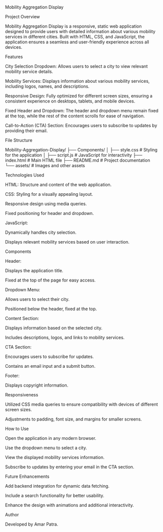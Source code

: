 Mobility Aggregation Display

Project Overview

Mobility Aggregation Display is a responsive, static web application designed to provide users with detailed information about various mobility services in different cities. Built with HTML, CSS, and JavaScript, the application ensures a seamless and user-friendly experience across all devices.

Features

City Selection Dropdown: Allows users to select a city to view relevant mobility service details.

Mobility Services: Displays information about various mobility services, including logos, names, and descriptions.

Responsive Design: Fully optimized for different screen sizes, ensuring a consistent experience on desktops, tablets, and mobile devices.

Fixed Header and Dropdown: The header and dropdown menu remain fixed at the top, while the rest of the content scrolls for ease of navigation.

Call-to-Action (CTA) Section: Encourages users to subscribe to updates by providing their email.

File Structure

Mobility-Aggregation-Display/
├── Components/
│   ├── style.css     # Styling for the application
│   ├── script.js     # JavaScript for interactivity
├── index.html         # Main HTML file
├── README.md          # Project documentation
└── assets/            # Images and other assets

Technologies Used

HTML: Structure and content of the web application.

CSS: Styling for a visually appealing layout.

Responsive design using media queries.

Fixed positioning for header and dropdown.

JavaScript:

Dynamically handles city selection.

Displays relevant mobility services based on user interaction.

Components

Header:

Displays the application title.

Fixed at the top of the page for easy access.

Dropdown Menu:

Allows users to select their city.

Positioned below the header, fixed at the top.

Content Section:

Displays information based on the selected city.

Includes descriptions, logos, and links to mobility services.

CTA Section:

Encourages users to subscribe for updates.

Contains an email input and a submit button.

Footer:

Displays copyright information.

Responsiveness

Utilized CSS media queries to ensure compatibility with devices of different screen sizes.

Adjustments to padding, font size, and margins for smaller screens.

How to Use

Open the application in any modern browser.

Use the dropdown menu to select a city.

View the displayed mobility services information.

Subscribe to updates by entering your email in the CTA section.

Future Enhancements

Add backend integration for dynamic data fetching.

Include a search functionality for better usability.

Enhance the design with animations and additional interactivity.

Author

Developed by Amar Patra.
